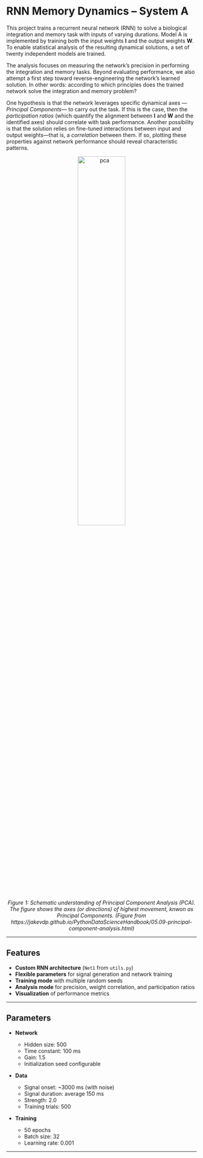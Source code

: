 # RNN Memory Dynamics – System A  

This project trains a recurrent neural network (RNN) to solve a biological integration and memory task with inputs of varying durations. Model A is implemented by training both the input weights $\mathbf{I}$ and the output weights $\mathbf{W}$. To enable statistical analysis of the resulting dynamical solutions, a set of twenty independent models are trained.

The analysis focuses on measuring the network’s precision in performing the integration and memory tasks. Beyond evaluating performance, we also attempt a first step toward reverse-engineering the network’s learned solution. In other words: according to which principles does the trained network solve the integration and memory problem?

One hypothesis is that the network leverages specific dynamical axes —*Principal Components*— to carry out the task. If this is the case, then the *participation ratios* (which quantify the alignment between $\mathbf{I}$ and $\mathbf{W}$ and the identified axes) should correlate with task performance. Another possibility is that the solution relies on fine-tuned interactions between input and output weights—that is, a *correlation* between them. If so, plotting these properties against network performance should reveal characteristic patterns.

<p align="center">
  <img src="https://github.com/user-attachments/assets/5ec6fa8d-5bbb-4a3b-bcda-cfd13e1f04d8" alt="pca" width="50%">
</p>
<p align="center">
  <em>Figure 1: Schematic understanding of Principal Component Analysis (PCA). The figure shows the axes (or directions) of highest movement, knwon as Principal Components. (Figure from https://jakevdp.github.io/PythonDataScienceHandbook/05.09-principal-component-analysis.html) </em>
</p>

---

## Features  

- **Custom RNN architecture** (`Net1` from `utils.py`)  
- **Flexible parameters** for signal generation and network training  
- **Training mode** with multiple random seeds  
- **Analysis mode** for precision, weight correlation, and participation ratios  
- **Visualization** of performance metrics  

---

## Parameters  

- **Network**  
  - Hidden size: 500  
  - Time constant: 100 ms  
  - Gain: 1.5  
  - Initialization seed configurable  

- **Data**  
  - Signal onset: ~3000 ms (with noise)  
  - Signal duration: average 150 ms  
  - Strength: 2.0  
  - Training trials: 500  

- **Training**  
  - 50 epochs  
  - Batch size: 32  
  - Learning rate: 0.001  

---


